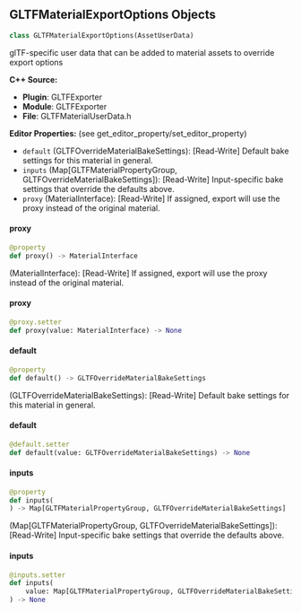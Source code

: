 ## GLTFMaterialExportOptions Objects

```python
class GLTFMaterialExportOptions(AssetUserData)
```

glTF-specific user data that can be added to material assets to override export options

**C++ Source:**

- **Plugin**: GLTFExporter
- **Module**: GLTFExporter
- **File**: GLTFMaterialUserData.h

**Editor Properties:** (see get_editor_property/set_editor_property)

- ``default`` (GLTFOverrideMaterialBakeSettings):  [Read-Write] Default bake settings for this material in general.
- ``inputs`` (Map[GLTFMaterialPropertyGroup, GLTFOverrideMaterialBakeSettings]):  [Read-Write] Input-specific bake settings that override the defaults above.
- ``proxy`` (MaterialInterface):  [Read-Write] If assigned, export will use the proxy instead of the original material.

<a id="unreal.GLTFMaterialExportOptions.proxy"></a>

#### proxy

```python
@property
def proxy() -> MaterialInterface
```

(MaterialInterface):  [Read-Write] If assigned, export will use the proxy instead of the original material.

<a id="unreal.GLTFMaterialExportOptions.proxy"></a>

#### proxy

```python
@proxy.setter
def proxy(value: MaterialInterface) -> None
```

<a id="unreal.GLTFMaterialExportOptions.default"></a>

#### default

```python
@property
def default() -> GLTFOverrideMaterialBakeSettings
```

(GLTFOverrideMaterialBakeSettings):  [Read-Write] Default bake settings for this material in general.

<a id="unreal.GLTFMaterialExportOptions.default"></a>

#### default

```python
@default.setter
def default(value: GLTFOverrideMaterialBakeSettings) -> None
```

<a id="unreal.GLTFMaterialExportOptions.inputs"></a>

#### inputs

```python
@property
def inputs(
) -> Map[GLTFMaterialPropertyGroup, GLTFOverrideMaterialBakeSettings]
```

(Map[GLTFMaterialPropertyGroup, GLTFOverrideMaterialBakeSettings]):  [Read-Write] Input-specific bake settings that override the defaults above.

<a id="unreal.GLTFMaterialExportOptions.inputs"></a>

#### inputs

```python
@inputs.setter
def inputs(
    value: Map[GLTFMaterialPropertyGroup, GLTFOverrideMaterialBakeSettings]
) -> None
```

<a id="unreal.LidarPointCloud"></a>